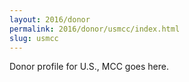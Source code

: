 ```yaml
---
layout: 2016/donor
permalink: 2016/donor/usmcc/index.html
slug: usmcc
---
```


Donor profile for U.S., MCC goes here.
